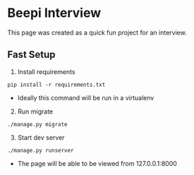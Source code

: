 Beepi Interview
=======

This page was created as a quick fun project for an interview.

Fast Setup
-------
1. Install requirements
```
pip install -r requirements.txt
```
* Ideally this command will be run in a virtualenv

2. Run migrate
```
./manage.py migrate
```

3. Start dev server
```
./manage.py runserver
```
* The page will be able to be viewed from 127.0.0.1:8000